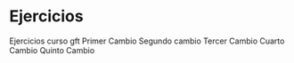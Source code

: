 # Ejercicios
Ejercicios curso gft
Primer Cambio
Segundo cambio
Tercer Cambio
Cuarto Cambio
Quinto Cambio